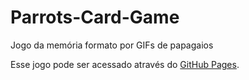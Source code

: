 # Parrots-Card-Game
Jogo da memória formato por GIFs de papagaios

Esse jogo pode ser acessado através do [GitHub Pages](https://tiagovota.github.io/Parrots-Card-Game/).
